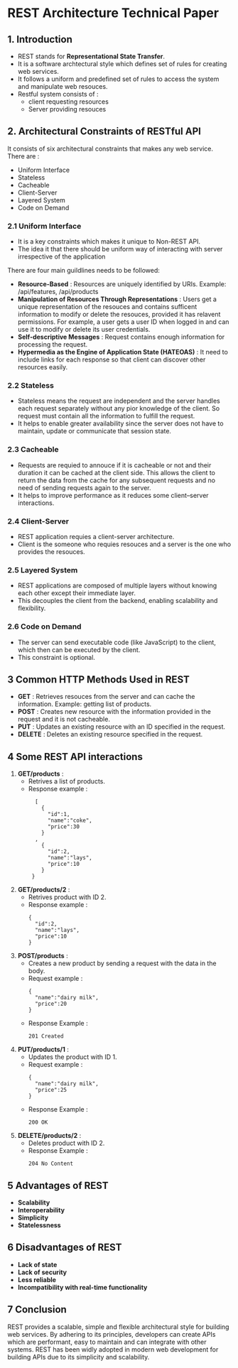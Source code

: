 # REST Architecture Technical Paper
## 1. Introduction
- REST stands for **Representational State Transfer**.
- It is a software archtectural style which defines set of rules for creating web services.
- It follows a uniform and predefined set of rules to access the system and manipulate web resouces.
- Restful system consists of :
  - client requesting resources
  - Server providing resouces

## 2. Architectural Constraints of RESTful API
It consists of six architectural constraints that makes any web service. There are :
- Uniform Interface
- Stateless
- Cacheable
- Client-Server
- Layered System
- Code on Demand

### 2.1 Uniform Interface
- It is a key constraints which makes it unique to Non-REST API.
- The idea it that there should be uniform way of interacting with server irrespective of the application

There are four main guildlines needs to be followed:
- **Resource-Based** : Resources are uniquely identified by URIs. Example: /api/features, /api/products
- **Manipulation of Resources Through Representations** : Users get a unique representation of the resouces and contains sufficent information to modify or delete the resouces, provided it has relavent permissions. For example, a user gets a user ID when logged in and can use it to modify or delete its user credentials.
- **Self-descriptive Messages** : Request contains enough information for processing the request.
- **Hypermedia as the Engine of Application State (HATEOAS)** : It need to include links for each response so that client can discover other resources easily.

### 2.2 Stateless 
- Stateless means the request are independent and the server handles each request separately without any pior knowledge of the client. So request must contain all the information to fulfill the request.
- It helps to enable greater availability since the server does not have to maintain, update or communicate that session state.

### 2.3 Cacheable
- Requests are requied to annouce if it is cacheable or not and their duration it can be cached at the client side. This allows the client to return the data from the cache for any subsequent requests and no need of sending requests again to the server.
- It helps to improve performance as it reduces some client–server interactions.

### 2.4 Client-Server
- REST application requies a client-server architecture.
- Client is the someone who requies resouces and a server is the one who provides the resouces.
  
### 2.5 Layered System
- REST applications are composed of multiple layers without knowing each other except their immediate layer.
- This decouples the client from the backend, enabling scalability and flexibility.
### 2.6 Code on Demand
- The server can send executable code (like JavaScript) to the client, which then can be executed by the client.
- This constraint is optional.

## 3 Common HTTP Methods Used in REST
- **GET** : Retrieves resouces from the server and can cache the information. Example: getting list of products.
- **POST** : Creates new resource with the information provided in the request and it is not cacheable.
- **PUT** : Updates an existing resource with an ID specified in the request.
- **DELETE** : Deletes an existing resource specified in the request.

## 4 Some REST API interactions
1. **GET/products** :
   - Retrives a list of products.
   - Response example :
     ```
       [
         {
           "id":1,
           "name":"coke",
           "price":30
         }
       ,
         {
           "id":2,
           "name":"lays",
           "price":10
         }
      }
     ```
2. **GET/products/2** :
   - Retrives product with ID 2.
   - Response example :
     ```
     {
       "id":2,
       "name":"lays",
       "price":10
     }
     ```
3. **POST/products** :
   - Creates a new product by sending a request with the data in the body.
   - Request example :
     ```
     {
       "name":"dairy milk",
       "price":20
     }
     ```
   - Response Example :
     ```
     201 Created
     ```
4. **PUT/products/1** :
   - Updates the product with ID 1.
   - Request example :
     ```
     {
       "name":"dairy milk",
       "price":25
     }
     ```
   - Response Example :
     ```
     200 OK
     ```
5. **DELETE/products/2** :
   - Deletes product with ID 2.
   - Response Example :
     ```
     204 No Content
     ```

## 5 Advantages of REST
- **Scalability**
- **Interoperability**
- **Simplicity**
- **Statelessness**

## 6 Disadvantages of REST
- **Lack of state**
- **Lack of security**
- **Less reliable**
- **Incompatibility with real-time functionality**

## 7 Conclusion
REST provides a scalable, simple and flexible architectural style for building web services. By adhering to its principles, developers can create APIs which are performant, easy to maintain and can integrate with other systems. REST has been widly adopted in modern web development for building APIs due to its simplicity and scalability.

